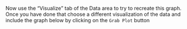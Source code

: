 <p>
</p>

Now use the “Visualize” tab of the Data area to try to recreate this
graph. Once you have done that choose a different visualization of the
data and include the graph below by clicking on the `Grab Plot` button
